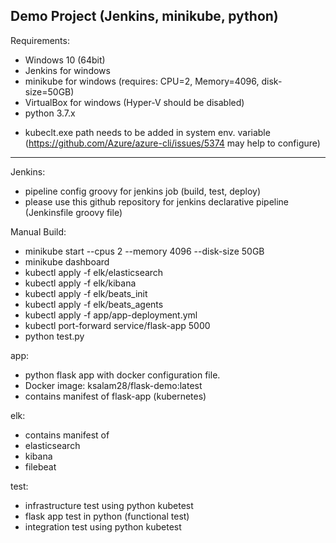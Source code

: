 Demo Project (Jenkins, minikube, python)
----------------------------------------
Requirements: 
- Windows 10 (64bit)
- Jenkins for windows
- minikube for windows (requires: CPU=2, Memory=4096, disk-size=50GB)
- VirtualBox for windows (Hyper-V should be disabled)
- python 3.7.x

* kubeclt.exe path needs to be added in system env. variable (https://github.com/Azure/azure-cli/issues/5374 may help to configure)
-------------------------------

Jenkins: 
- pipeline config groovy for jenkins job (build, test, deploy)
- please use this github repository for jenkins declarative pipeline (Jenkinsfile groovy file) 

Manual Build:
- minikube start --cpus 2 --memory 4096 --disk-size 50GB
- minikube dashboard
- kubectl apply -f elk/elasticsearch
- kubectl apply -f elk/kibana
- kubectl apply -f elk/beats_init
- kubectl apply -f elk/beats_agents
- kubectl apply -f app/app-deployment.yml
- kubectl port-forward service/flask-app 5000
- python test.py

app: 
- python flask app with docker configuration file.
- Docker image: ksalam28/flask-demo:latest
- contains manifest of flask-app (kubernetes)
     
elk: 
- contains manifest of
- elasticsearch
- kibana
- filebeat

test: 
- infrastructure test using python kubetest 
- flask app test in python (functional test)
- integration test using python kubetest



